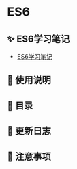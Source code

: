 # ES6

## ✨ ES6学习笔记
- [ES6学习笔记](https://blog.csdn.net/qq_43199318/article/category/9376693)
## 👻 使用说明

## 📖 目录

## 🔔 更新日志

## 🚀 注意事项



